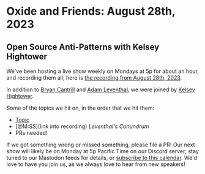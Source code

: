 # Oxide and Friends: August 28th, 2023

## Open Source Anti-Patterns with Kelsey Hightower

We've been hosting a live show weekly on Mondays at 5p for about an hour,
and recording them all; here is
[the recording from August 28th, 2023](https://youtu.be/13ctYOu8TsA).

In addition to
[Bryan Cantrill](https://mastodon.social/@bcantrill) and
[Adam Leventhal](https://mastodon.social/@ahl),
we were joined by
[Kelsey Hightower](https://mastodon.social/@kelseyhightower).

Some of the topics we hit on, in the order that we hit them:

- [Topic](link)
- [@M:SS](link into recording)
  *Leventhal's Conundrum*
- PRs needed!

If we got something wrong or missed something, please file a PR!
Our next show will likely be on Monday at 5p Pacific Time on our Discord
server; stay tuned to our Mastodon feeds for details, or [subscribe to this
calendar](https://sesh.fyi/api/calendar/v2/iMdFbuFRupMwuTiwvXswNU.ics).  We'd
love to have you join us, as we always love to hear from new speakers!

